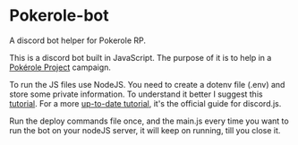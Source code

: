 # Pokerole-bot
A discord bot helper for Pokerole RP.

This is a discord bot built in JavaScript. The purpose of it is to help in a [Pokérole Project](https://www.pokeroleproject.com/) campaign. 

To run the JS files use NodeJS. You need to create a dotenv file (.env) and store some private information. To understand it better I suggest this [tutorial](https://www.freecodecamp.org/news/create-a-discord-bot-with-javascript-nodejs/). For a more [up-to-date tutorial](https://discordjs.guide/#before-you-begin), it's the official guide for discord.js. 

Run the deploy commands file once, and the main.js every time you want to run the bot on your nodeJS server, it will keep on running, till you close it. 
